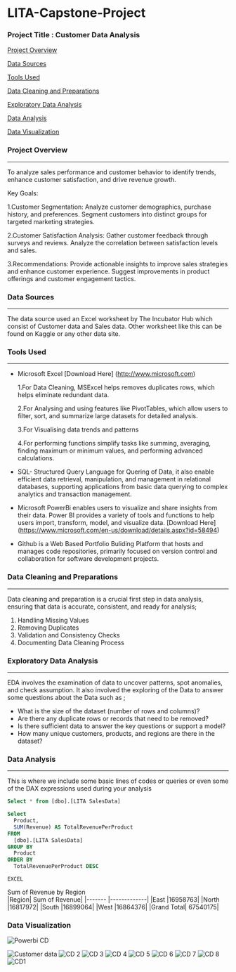 # LITA-Capstone-Project

### Project Title : Customer Data Analysis
 [Project Overview](#project-overview)
 
 [Data Sources](#data-sources)
 
 [Tools Used](#tools-used)
  
 [Data Cleaning and Preparations](#data-cleaning-and-preparations)
   
 [Exploratory Data Analysis](#exploratory-data-analysis)
  
 [Data Analysis](#data-analysis)
   
 [Data Visualization](#data-visualization)

 ### Project Overview
---
To analyze sales performance and customer behavior to identify trends, enhance customer satisfaction, and drive revenue growth.

Key Goals:

1.Customer Segmentation:
Analyze customer demographics, purchase history, and preferences.
Segment customers into distinct groups for targeted marketing strategies.

2.Customer Satisfaction Analysis:
Gather customer feedback through surveys and reviews.
Analyze the correlation between satisfaction levels and sales.

3.Recommendations:
Provide actionable insights to improve sales strategies and enhance customer experience.
Suggest improvements in product offerings and customer engagement tactics.

### Data Sources
---
The data source used an Excel worksheet by The Incubator Hub which consist of Customer data and Sales data. Other worksheet like this can be found on Kaggle or any other data site.

### Tools Used
---
- Microsoft Excel [Download Here] (http://www.microsoft.com)
  
     1.For Data Cleaning, MSExcel helps removes duplicates rows, which helps eliminate redundant data.
 
     2.For Analysing and using features like PivotTables, which allow users to filter, sort, and summarize large datasets for detailed analysis.
 
     3.For Visualising data trends and patterns

     4.For performing functions simplify tasks like summing, averaging, finding maximum or minimum values, and performing advanced calculations.
 
- SQL- Structured Query Language for Quering of Data, it also enable efficient data retrieval, manipulation, and management in relational databases, supporting applications from basic 
  data querying to complex analytics and transaction management.
  
- Microsoft PowerBi enables users to visualize and share insights from their data. Power BI provides a variety of tools and functions to help users import, transform, model, and 
  visualize data. [Download Here] (https://www.microsoft.com/en-us/download/details.aspx?id=58494)
  
- Github is a Web Based Portfolio Buliding Platform that hosts and manages code repositories, primarily focused on version control and collaboration for software development projects.
  
### Data Cleaning and Preparations
---
Data cleaning and preparation is a crucial first step in data analysis, ensuring that data is accurate, consistent, and ready for analysis;
1. Handling Missing Values
2. Removing Duplicates
3. Validation and Consistency Checks
4. Documenting Data Cleaning Process

### Exploratory Data Analysis
---
EDA involves the examination of data to uncover patterns, spot anomalies, and check assumption. It also involved the exploring of the Data to answer some questions 
  about the Data such as ;
- What is the size of the dataset (number of rows and columns)?
- Are there any duplicate rows or records that need to be removed?
- Is there sufficient data to answer the key questions or support a model?
- How many unique customers, products, and regions are there in the dataset?

### Data Analysis
  ---
  This is where we include some basic lines of codes or queries or even some of the DAX expressions used during your analysis

  ```SQL
  Select * from [dbo].[LITA SalesData]

 Select 
	Product, 
	SUM(Revenue) AS TotalRevenuePerProduct
FROM 
	[dbo].[LITA SalesData]
GROUP BY 
	Product
ORDER BY 
	TotalRevenuePerProduct DESC
  ```
 	EXCEL	
Sum of Revenue by Region	
|Region| Sum of Revenue|
|------- |-------------|
|East	|16958763|
|North	|16817972|
|South	|16899064|
|West	|16864376|
|Grand Total|	67540175|

### Data Visualization
![Powerbi CD](https://github.com/user-attachments/assets/7c964a9f-0456-49c5-81f8-8c3504ec0bc3)


![Customer data](https://github.com/user-attachments/assets/dcc4e7ad-40fc-481a-9dd9-550bbb10fa26)
![CD 2](https://github.com/user-attachments/assets/f554ef8e-46f1-4427-96b6-a2e2dd43700c)
![CD 3](https://github.com/user-attachments/assets/c23cd1d5-93c8-46e7-9595-de8bf5531df2)
![CD 4](https://github.com/user-attachments/assets/48b12e25-14cd-4524-9d29-b5bcb0048706)
![CD 5](https://github.com/user-attachments/assets/c686e09e-3721-4071-8215-bf66e5cac469)
![CD 6](https://github.com/user-attachments/assets/8ed4ac7d-ce2f-4693-a2d4-340d649bcc09)
![CD 7](https://github.com/user-attachments/assets/2389157c-7331-4ef1-802c-3290139869be)
![CD 8](https://github.com/user-attachments/assets/b9f23b43-7847-44d7-940d-e51435b8cda1)
![CD1](https://github.com/user-attachments/assets/56d116ae-9080-41c4-89b5-91dd35abf87a)
